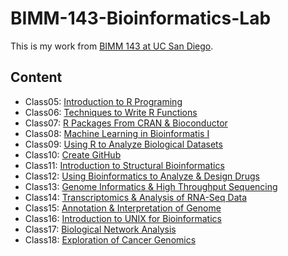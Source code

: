 # BIMM-143-Bioinformatics-Lab

This is my work from [BIMM 143 at UC San Diego](https://bioboot.github.io/bimm143_F19/).

## Content 
- Class05: [Introduction to R Programing](https://github.com/dttong3196/BIMM-143-Bioinformatics-Lab/blob/master/class05/class05.md)
- Class06: [Techniques to Write R Functions](https://github.com/dttong3196/BIMM-143-Bioinformatics-Lab/blob/master/class06/class06.md)
- Class07: [R Packages From CRAN & Bioconductor](https://github.com/dttong3196/BIMM-143-Bioinformatics-Lab/blob/master/class07/class07.md)
- Class08: [Machine Learning in Bioinformatis I](https://github.com/dttong3196/BIMM-143-Bioinformatics-Lab/blob/master/class08/class08.md)
- Class09: [Using R to Analyze Biological Datasets](https://github.com/dttong3196/BIMM-143-Bioinformatics-Lab/blob/master/class09/class09.md)
- Class10: [Create GitHub](None)
- Class11: [Introduction to Structural Bioinformatics](https://github.com/dttong3196/BIMM-143-Bioinformatics-Lab/blob/master/class11/class11.md)
- Class12: [Using Bioinformatics to Analyze & Design Drugs](https://github.com/dttong3196/BIMM-143-Bioinformatics-Lab/blob/master/class12/class12.md)
- Class13: [Genome Informatics & High Throughput Sequencing](None)
- Class14: [Transcriptomics & Analysis of RNA-Seq Data](https://github.com/dttong3196/BIMM-143-Bioinformatics-Lab/blob/master/class14/class14.md)
- Class15: [Annotation & Interpretation of Genome](https://github.com/dttong3196/BIMM-143-Bioinformatics-Lab/blob/master/class15/class15.md)
- Class16: [Introduction to UNIX for Bioinformatics](NONE)
- Class17: [Biological Network Analysis](https://github.com/dttong3196/BIMM-143-Bioinformatics-Lab/blob/master/class17/class17.md)
- Class18: [Exploration of Cancer Genomics](https://github.com/dttong3196/BIMM-143-Bioinformatics-Lab/blob/master/class18/class18.md)
